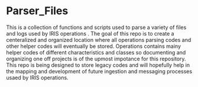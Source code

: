 # Parser_Files
This is a collection of functions and scripts used to parse a variety of files and logs used by IRIS operations . The goal of this repo is to create a centeralized and organized location where all operations parsing codes and other helper codes will eventually be stored. Operations contains mainy helper codes of different  characteristics and classes  so documenting and organizing one off projects is of the upmost impotance for this repository. This repo is being designed to store legacy codes and will hopefully help in the mapping and development of future ingestion and messaging processes usaed by IRIS operations.  

